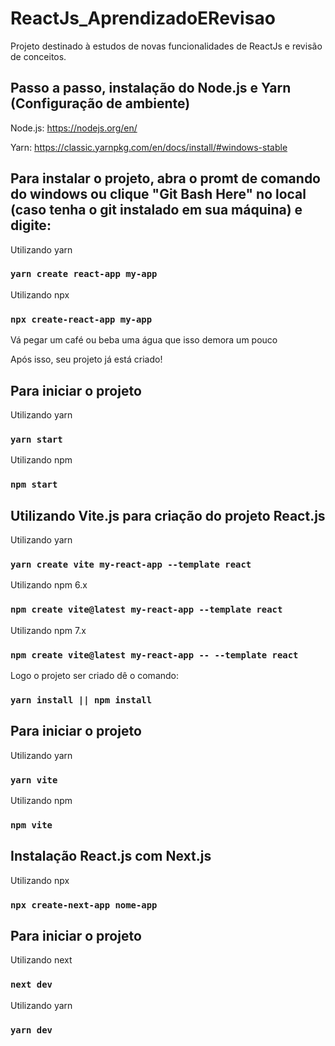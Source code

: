 # ReactJs_AprendizadoERevisao
Projeto destinado à estudos de novas funcionalidades de ReactJs e revisão de conceitos.

## Passo a passo, instalação do Node.js e Yarn (Configuração de ambiente)

Node.js: 
https://nodejs.org/en/

Yarn: 
https://classic.yarnpkg.com/en/docs/install/#windows-stable

## Para instalar o projeto, abra o promt de comando do windows ou clique "Git Bash Here" no local (caso tenha o git instalado em sua máquina) e digite:

Utilizando yarn
### `yarn create react-app my-app`

Utilizando npx
### `npx create-react-app my-app`

Vá pegar um café ou beba uma água que isso demora um pouco

Após isso, seu projeto já está criado!

## Para iniciar o projeto

Utilizando yarn
### `yarn start`

Utilizando npm
### `npm start`

## Utilizando Vite.js para criação do projeto React.js

Utilizando yarn
### `yarn create vite my-react-app --template react`

Utilizando npm 6.x
### `npm create vite@latest my-react-app --template react`

Utilizando npm 7.x
### `npm create vite@latest my-react-app -- --template react`

Logo o projeto ser criado dê o comando:
### `yarn install || npm install`

## Para iniciar o projeto

Utilizando yarn
### `yarn vite`

Utilizando npm
### `npm vite`

## Instalação React.js com Next.js

Utilizando npx
### `npx create-next-app nome-app`

## Para iniciar o projeto

Utilizando next
### `next dev`

Utilizando yarn
### `yarn dev`